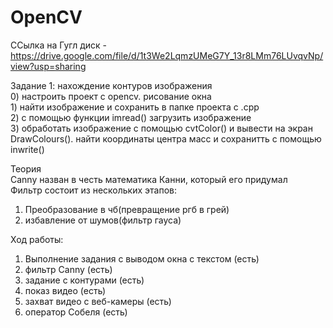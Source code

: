 # OpenCV
ССылка на Гугл диск - https://drive.google.com/file/d/1t3We2LqmzUMeG7Y_13r8LMm76LUvqvNp/view?usp=sharing 

Задание 1: нахождение контуров изображения<br>
	0) настроить проект с opencv. рисование окна<br>
	1) найти изображение и сохранить в папке проекта с .срр<br>
	2) с помощью функции imread() загрузить изображение<br>
	3) обработать изображение с помощью cvtColor() и вывести на экран DrawColours(). найти координаты центра масс и сохранитть с помощью inwrite()<br>
	

Теория<br>
Canny назван в честь математика Канни, который его придумал<br>
Фильтр состоит из нескольких этапов:<br>
1) Преобразование в чб(превращение ргб в грей)<br>
2) избавление от шумов(фильтр гауса)<br>

Ход работы:
1) Выполнение задания с выводом окна с текстом (есть)
2) фильтр Canny (есть)
3) задание с контурами (есть)
4) показ видео (есть)
5) захват видео с веб-камеры (есть)
6) оператор Собеля (есть)
